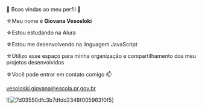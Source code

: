 🍒 Boas vindas ao meu perfil 🍒

 ☆Meu nome é **Giovana Vesosloki**

 ☆Estou estudando na Alura 
 
 ☆Estou me desenvolvendo na linguagem JavaScript

 ☆Utilizo esse espaço para minha organização e compartilhamento dos meu projetos desenvolvidos

 ☆Você pode entrar em contato comigo 📫

vesoloski.giovana@escola.pr.gov.br

![![7d03550dfc3b7dfdd2348f005963f0f5](https://github.com/giopecmm/giopecmm/assets/173164823/f6c8ed9c-af6e-4e10-9916-31ec08b9c902)]
